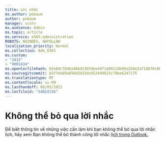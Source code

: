 ```yaml
---
title: Lời nhắc
ms.author: pebaum
author: pebaum
manager: scotv
ms.audience: Admin
ms.topic: article
ms.service: o365-administration
ROBOTS: NOINDEX, NOFOLLOW
localization_priority: Normal
ms.collection: Adm_O365
ms.custom:
- "3415"
- "9001434"
ms.openlocfilehash: 62e8dc78d6a48b453654ee44f1e9012db99a250e2a718b76c0b9e966a04cace4
ms.sourcegitcommit: b5f7da89a650d2915dc652449623c78be6247175
ms.translationtype: MT
ms.contentlocale: vi-VN
ms.lasthandoff: 08/05/2021
ms.locfileid: "54024156"
---
```

# <a name="cannot-dismiss-reminders"></a>Không thể bỏ qua lời nhắc

Để biết thông tin về những việc cần làm khi bạn không thể bỏ qua lời nhắc lịch, hãy xem Bạn không thể bỏ thành công lời nhắc [lịch trong Outlook.](https://docs.microsoft.com/exchange/troubleshoot/calendar-reminders/cannot-dismiss-outlook-calendar-reminders)

